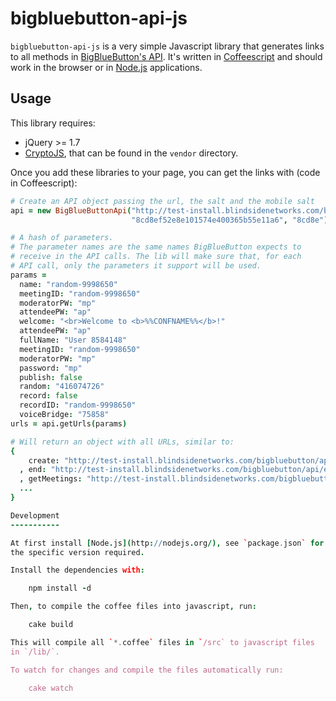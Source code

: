 bigbluebutton-api-js
====================

`bigbluebutton-api-js` is a very simple Javascript library that
generates links to all methods in
[BigBlueButton's API](http://code.google.com/p/bigbluebutton/wiki/API).
It's written in [Coffeescript](http://coffeescript.org/) and should
work in the browser or in [Node.js](http://nodejs.org/) applications.

Usage
-----

This library requires:
* jQuery >= 1.7
* [CryptoJS](http://code.google.com/p/crypto-js/), that can be found
  in the `vendor` directory.

Once you add these libraries to your page, you can get the links with
(code in Coffeescript):

```coffeescript
# Create an API object passing the url, the salt and the mobile salt
api = new BigBlueButtonApi("http://test-install.blindsidenetworks.com/bigbluebutton/api/",
                           "8cd8ef52e8e101574e400365b55e11a6", "8cd8e")

# A hash of parameters.
# The parameter names are the same names BigBlueButton expects to
# receive in the API calls. The lib will make sure that, for each
# API call, only the parameters it support will be used.
params =
  name: "random-9998650"
  meetingID: "random-9998650"
  moderatorPW: "mp"
  attendeePW: "ap"
  welcome: "<br>Welcome to <b>%%CONFNAME%%</b>!"
  attendeePW: "ap"
  fullName: "User 8584148"
  meetingID: "random-9998650"
  moderatorPW: "mp"
  password: "mp"
  publish: false
  random: "416074726"
  record: false
  recordID: "random-9998650"
  voiceBridge: "75858"
urls = api.getUrls(params)

# Will return an object with all URLs, similar to:
{
    create: "http://test-install.blindsidenetworks.com/bigbluebutton/api/create?name=random-266119&meetingID=random-266119&moderatorPW=mp&attendeePW=ap&welcome=%3Cbr%3EWelcome%20to%20%3Cb%3E%25%25CONFNAME%25%25%3C%2Fb%3E!&voiceBridge=76262&record=false&checksum=6c529b6e31fbce9668fd66d99a09da7a78f4"
  , end: "http://test-install.blindsidenetworks.com/bigbluebutton/api/end?meetingID=random-266119&password=mp&checksum=4f0df85832063a4606786a8f4207a6629fcc"
  , getMeetings: "http://test-install.blindsidenetworks.com/bigbluebutton/api/getMeetings?random=446147049&checksum=94ba109ea7348ea7d89239855812fdd7bdaf"
  ...
}

Development
-----------

At first install [Node.js](http://nodejs.org/), see `package.json` for
the specific version required.

Install the dependencies with:

    npm install -d

Then, to compile the coffee files into javascript, run:

    cake build

This will compile all `*.coffee` files in `/src` to javascript files
in `/lib/`.

To watch for changes and compile the files automatically run:

    cake watch

